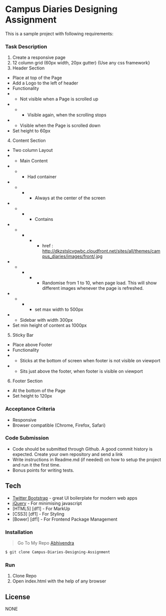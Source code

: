# Campus Diaries Designing Assignment
This is a sample project with following requirements:
### Task Description
 1. Create a responsive page
 2. 12 column grid (60px width, 20px gutter) {Use any css framework}
 3. Header Section
 - Place at top of the Page
- Add a Logo to the left of header
- Functionality  
- - Not visible when a Page is scrolled up
- - - Visible again, when the scrolling stops
- - Visible when the Page is scrolled down
- Set height to 60px
4. Content Section
- Two column Layout
- - Main Content 
- - - Had container <div class=”img-wrapper”>
- - - - Always at the center of the screen
- - - - Contains <img>
- - - - - href : http://dkzstslcvgwbc.cloudfront.net/sites/all/themes/campus_diaries/images/front/<number>.jpg
 - - - - - Randomise <number> from 1 to 10, when page load. This will show different images whenever the page is refreshed.
- - - - set max width to 500px
- - Sidebar with width 300px
 - Set min height of content as 1000px
5.  Sticky Bar
- Place above Footer
- Functionality
- - Sticks at the bottom of screen when footer is not visible on viewport
- - Sits just above the footer, when footer is visible on viewport
6.  Footer Section
 - At the bottom of the Page
- Set height to 120px


### Acceptance Criteria
- Responsive
- Browser compatible (Chrome, Firefox, Safari)
### Code Submission
- Code should be submitted through Github. A good commit history is expected. Create your own repository and send a link
- Write instructions in Readme.md (if needed) on how to setup the project and run it the first time.
- Bonus points for writing tests.

## Tech
* [Twitter Bootstrap] - great UI boilerplate for modern web apps
* [jQuery] - For minimising javascript
* [HTML5] [df1] - For MarkUp
* [CSS3] [df1] - For Styling
* [Bower] [df1] - For Frontend Package Management

### Installation
> Go To My Repo [Abhivendra]
```sh
$ git clone Campus-Diaries-Designing-Assignment
```
### Run
1. Clone Repo
2. Open index.html with the help of any browser

License
----
NONE

   [Twitter Bootstrap]: <http://twitter.github.com/bootstrap/>
   [jQuery]: <http://jquery.com>
   [Abhivendra]: <https://github.com/Abhivendra/>




